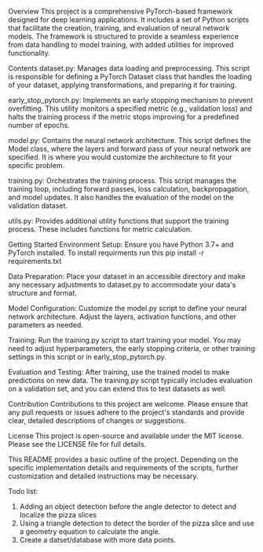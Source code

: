 Overview
This project is a comprehensive PyTorch-based framework designed for deep learning applications. It includes a set of Python scripts that facilitate the creation, training, and evaluation of neural network models. The framework is structured to provide a seamless experience from data handling to model training, with added utilities for improved functionality.

Contents
dataset.py: Manages data loading and preprocessing. This script is responsible for defining a PyTorch Dataset class that handles the loading of your dataset, applying transformations, and preparing it for training.

early_stop_pytorch.py: Implements an early stopping mechanism to prevent overfitting. This utility monitors a specified metric (e.g., validation loss) and halts the training process if the metric stops improving for a predefined number of epochs.

model.py: Contains the neural network architecture. This script defines the Model class, where the layers and forward pass of your neural network are specified. It is where you would customize the architecture to fit your specific problem.

training.py: Orchestrates the training process. This script manages the training loop, including forward passes, loss calculation, backpropagation, and model updates. It also handles the evaluation of the model on the validation dataset.

utils.py: Provides additional utility functions that support the training process. These includes functions for metric calculation.

Getting Started
Environment Setup: Ensure you have Python 3.7+ and PyTorch installed. To install requirments run this pip install -r requirements.txt

Data Preparation: Place your dataset in an accessible directory and make any necessary adjustments to dataset.py to accommodate your data's structure and format.

Model Configuration: Customize the model.py script to define your neural network architecture. Adjust the layers, activation functions, and other parameters as needed.

Training: Run the training.py script to start training your model. You may need to adjust hyperparameters, the early stopping criteria, or other training settings in this script or in early_stop_pytorch.py.

Evaluation and Testing: After training, use the trained model to make predictions on new data. The training.py script typically includes evaluation on a validation set, and you can extend this to test datasets as well.

Contribution
Contributions to this project are welcome. Please ensure that any pull requests or issues adhere to the project's standards and provide clear, detailed descriptions of changes or suggestions.

License
This project is open-source and available under the MIT license. Please see the LICENSE file for full details.

This README provides a basic outline of the project. Depending on the specific implementation details and requirements of the scripts, further customization and detailed instructions may be necessary.

Todo list: 
1. Adding an object detection before the angle detector to detect and localize the pizza slices
2. Using a triangle detection to detect the border of the pizza slice and use a geometry equation to calculate the angle.
3. Create a datset/database with more data points.
